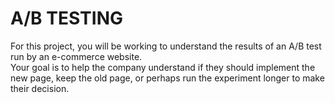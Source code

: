 # A/B TESTING

For this project, you will be working to understand the results of an A/B test run by an e-commerce website.<br>  Your goal is to help the company understand if they should implement the new page, keep the old page, or perhaps run the experiment longer to make their decision.

